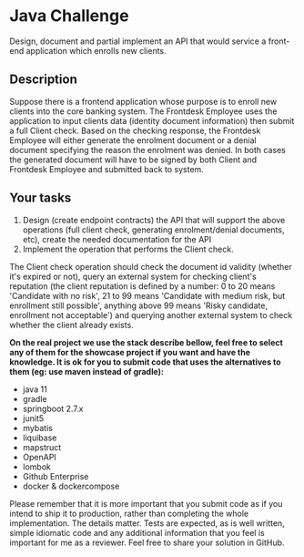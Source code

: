 # Java Challenge

Design, document and partial implement an API that would service a front-end application which enrolls new clients.

## Description

Suppose there is a frontend application whose purpose is to enroll new clients into the core banking system. The Frontdesk Employee uses the application to input clients data (identity document information) then submit a full Client check. Based on the checking response, the Frontdesk Employee will either generate the enrolment document or a denial document specifying the reason the enrolment was denied. In both cases the generated document will have to be signed by both Client and Frontdesk Employee and submitted back to system.

## Your tasks

1. Design (create endpoint contracts) the API that will support the above operations (full client check, generating enrolment/denial documents, etc), create the needed documentation for the API
2. Implement the operation that performs the Client check.

The Client check operation should check the document id validity (whether it's expired or not), query an external system for checking client's reputation (the client reputation is defined by a number: 0 to 20 means 'Candidate with no risk', 21 to 99 means 'Candidate with medium risk, but enrollment still possible', anything above 99 means 'Risky candidate, enrollment not acceptable') and querying another external system to check whether the client already exists.

**On the real project we use the stack describe bellow, feel free to select any of them for the showcase project if you want and have the knowledge. It is ok for you to submit code that uses the alternatives to them (eg: use maven instead of gradle):**

- java 11
- gradle
- springboot 2.7.x
- junit5
- mybatis
- liquibase
- mapstruct
- OpenAPI
- lombok
- Github Enterprise
- docker & dockercompose

Please remember that it is more important that you submit code as if you intend to ship it to production, rather than completing the whole implementation. The details matter. Tests are expected, as is well written, simple idiomatic code and any additional information that you feel is important for me as a reviewer. Feel free to share your solution in GitHub.
